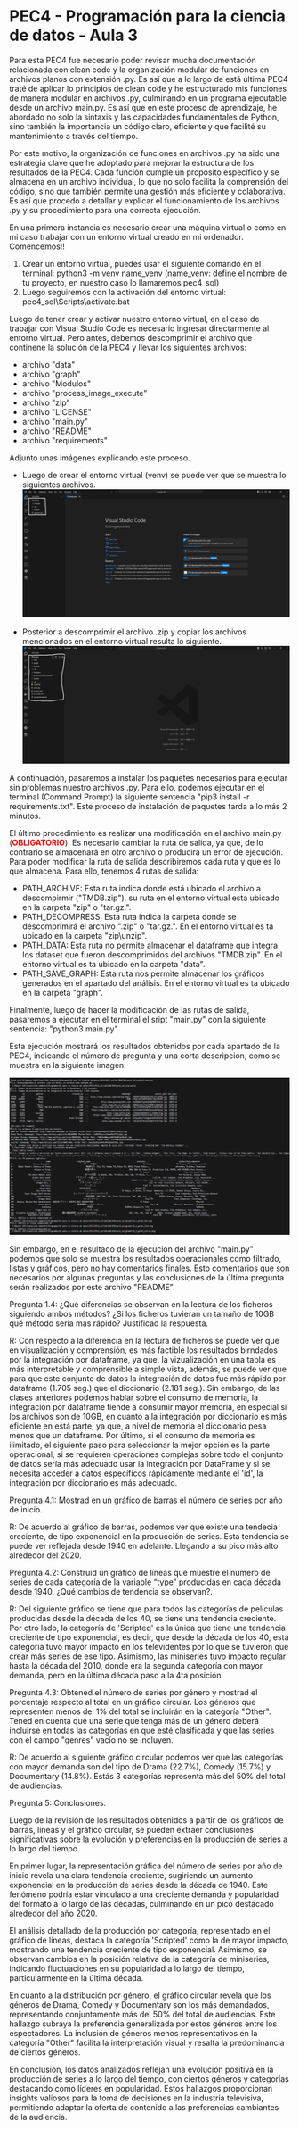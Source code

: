 # PEC4 - Programación para la ciencia de datos - Aula 3

Para esta PEC4 fue necesario poder revisar mucha documentación relacionada con clean code y la organización modular de funciones en archivos planos con extensión .py. Es así que a lo largo de está última PEC4 traté de aplicar lo principios de clean code y he estructurado mis funciones de manera modular en archivos .py, culminando en un programa ejecutable desde un archivo main.py. Es así que en este proceso de aprendizaje, he abordado no solo la sintaxis y las capacidades fundamentales de Python, sino también la importancia un código claro, eficiente y que facilité su mantenimiento a través del tiempo. 

Por este motivo, la organización de funciones en archivos .py ha sido una estrategia clave que he adoptado para mejorar la estructura de los resultados de la PEC4. Cada función cumple un propósito específico y se almacena en un archivo individual, lo que no solo facilita la comprensión del código, sino que también permite una gestión más eficiente y colaborativa. Es así que procedo a detallar y explicar el funcionamiento de los archivos .py y su procedimiento para una correcta ejecución. 

En una primera instancia es necesario crear una máquina virtual o como en mi caso trabajar con un entorno virtual creado en mi ordenador. Comencemos!!

1. Crear un entorno virtual, puedes usar el siguiente comando en el terminal: python3 -m venv name_venv (name_venv: define el nombre de tu proyecto, en nuestro caso lo llamaremos pec4_sol)
2. Luego seguiremos con la activación del entorno virtual: pec4_sol\Scripts\activate.bat

Luego de tener crear y activar nuestro entorno virtual, en el caso de trabajar con Visual Studio Code es necesario ingresar directarmente al entorno virtual. Pero antes, debemos descomprimir el archivo que continene la solución de la PEC4 y llevar los siguientes archivos:

- archivo "data"
- archivo "graph"
- archivo "Modulos"
- archivo "process_image_execute"
- archivo "zip"
- archivo "LICENSE"
- archivo "main.py"
- archivo "README"
- archivo "requirements"

Adjunto unas imágenes explicando este proceso.

- Luego de crear el entorno virtual (venv) se puede ver que se muestra lo siguientes archivos.
![venv sin los archivos de ejecución](https://github.com/JoseC468/PPCD_pec4/blob/main/process_image_execute/venv-sin-archivos.png)

- Posterior a descomprimir el archivo .zip y copiar los archivos mencionados en el entorno virtual resulta lo siguiente.
![venv con los archivos de ejecución](https://github.com/JoseC468/PPCD_pec4/blob/main/process_image_execute/venv-con-archivos.png)

A continuación, pasaremos a instalar los paquetes necesarios para ejecutar sin problemas nuestro archivos .py. Para ello, podemos ejecutar en el terminal (Command Prompt) la siguiente sentencia "pip3 install -r requirements.txt". Este proceso de instalación de paquetes tarda a lo más 2 minutos.

El último procedimiento es realizar una modificación en el archivo main.py (<span style="color:red">**OBLIGATORIO**</span>). Es necesario cambiar la ruta de salida, ya que, de lo contrario se almacenará en otro archivo o producirá un error de ejecución. Para poder modificar la ruta de salida describiremos cada ruta y que es lo que almacena. Para ello, tenemos 4 rutas de salida:

* PATH_ARCHIVE: Esta ruta indica donde está ubicado el archivo a descompirmir ("TMDB.zip"), su ruta en el entorno virtual esta ubicado en la carpeta "zip" o "tar.gz.". 
* PATH_DECOMPRESS: Esta ruta indica la carpeta donde se descomprimirá el archivo ".zip" o "tar.gz.". En el entorno virtual es ta ubicado en la carpeta "zip\unzip".
* PATH_DATA: Esta ruta no permite almacenar el dataframe que integra los dataset que fueron descomprimidos del archivos "TMDB.zip". En el entorno virtual es ta ubicado en la carpeta "data".
* PATH_SAVE_GRAPH: Esta ruta nos permite almacenar los gráficos generados en el apartado del análisis. En el entorno virtual es ta ubicado en la carpeta "graph".

Finalmente, luego de hacer la modificación de las rutas de salida, pasaremos a ejecutar en el terminal el sript "main.py" con la siguiente sentencia: "python3 main.py"

Esta ejecución mostrará los resultados obtenidos por cada apartado de la PEC4, indicando el número de pregunta y una corta descripción, como se muestra en la siguiente imagen. 

![Resultado de la ejecución del archivo main.py](https://github.com/JoseC468/PPCD_pec4/blob/main/process_image_execute/result_execute_main.png)

Sin embargo, en el resultado de la ejecución del archivo "main.py" podemos que solo se muestra los resultados operacionales como filtrado, listas y gráficos, pero no hay comentarios finales. Esto comentarios que son necesarios por algunas preguntas y las conclusiones de la última pregunta serán realizados por este archivo "README". 

Pregunta 1.4: ¿Qué diferencias se observan en la lectura de los ficheros siguiendo ambos métodos? ¿Si los ficheros tuvieran un tamaño de 10GB qué método sería más rápido? Justificad la respuesta.

R: Con respecto a la diferencia en la lectura de ficheros se puede ver que en visualización y comprensión, es más factible los resultados birndados por la integración por dataframe, ya que, la vizualización en una tabla es más interpretable y comprensible a simple vista, además, se puede ver que para que este conjunto de datos la integración de datos fue más rápido por dataframe (1.705 seg.) que el diccionario (2.181 seg.). Sin embargo, de las clases anteriores podemos hablar sobre el consumo de memoria, la integración por dataframe tiende a consumir mayor memoria, en especial si los archivos son de 10GB, en cuanto a la integración por diccionario es más eficiente en está parte, ya que, a nivel de memoria el diccionario pesa menos que un dataframe. Por último, si el consumo de memoria es ilimitado, el siguiente paso para seleccionar la mejor opción es la parte operacional, si se requieren operaciones complejas sobre todo el conjunto de datos sería más adecuado usar la integración por DataFrame y si se necesita acceder a datos específicos rápidamente mediante el 'id', la integración por diccionario es más adecuado. 

Pregunta 4.1: Mostrad en un gráfico de barras el número de series por año de inicio.

R: De acuerdo al gráfico de barras, podemos ver que existe una tendecia creciente, de tipo exponencial en la producción de series. Esta tendencia se puede ver reflejada desde 1940 en adelante. Llegando a su pico más alto alrededor del 2020. 

Pregunta 4.2: Construid un gráfico de líneas que muestre el número de series de cada categoría de la variable “type” producidas en cada década desde 1940. ¿Qué cambios de tendencia se observan?.

R: Del siguiente gráfico se tiene que para todos las categorías de películas producidas desde la década de los 40, se tiene una tendencia creciente. Por otro lado, la categoría de 'Scripted' es la única que tiene una tendencia creciente de tipo exponencial, es decir, que desde la década de los 40, está categoría tuvo mayor impacto en los televidentes por lo que se tuvieron que crear más series de ese tipo. Asimismo, las miniseries tuvo impacto regular hasta la década del 2010, donde era la segunda categoría con mayor demanda, pero en la última década paso a la 4ta posición. 

Pregunta 4.3: Obtened el número de series por género y mostrad el porcentaje respecto al total en un gráfico circular. Los géneros que representen menos del 1% del total se incluirán en la categoría "Other". Tened en cuenta que una serie que tenga más de un género deberá incluirse en todas las categorías en que esté clasificada y que las series con el campo "genres" vacío no se incluyen.

R: De acuerdo al siguiente gráfico circular podemos ver que las categorías con mayor demanda son del tipo de Drama (22.7%), Comedy (15.7%) y Documentary (14.8%). Estás 3 categorías representa más del 50% del total de audiencias. 

Pregunta 5: Conclusiones.

Luego de la revisión de los resultados obtenidos a partir de los gráficos de barras, líneas y el gráfico circular, se pueden extraer conclusiones significativas sobre la evolución y preferencias en la producción de series a lo largo del tiempo.

En primer lugar, la representación gráfica del número de series por año de inicio revela una clara tendencia creciente, sugiriendo un aumento exponencial en la producción de series desde la década de 1940. Este fenómeno podría estar vinculado a una creciente demanda y popularidad del formato a lo largo de las décadas, culminando en un pico destacado alrededor del año 2020.

El análisis detallado de la producción por categoría, representado en el gráfico de líneas, destaca la categoría 'Scripted' como la de mayor impacto, mostrando una tendencia creciente de tipo exponencial. Asimismo, se observan cambios en la posición relativa de la categoría de miniseries, indicando fluctuaciones en su popularidad a lo largo del tiempo, particularmente en la última década.

En cuanto a la distribución por género, el gráfico circular revela que los géneros de Drama, Comedy y Documentary son los más demandados, representando conjuntamente más del 50% del total de audiencias. Este hallazgo subraya la preferencia generalizada por estos géneros entre los espectadores. La inclusión de géneros menos representativos en la categoría "Other" facilita la interpretación visual y resalta la predominancia de ciertos géneros.

En conclusión, los datos analizados reflejan una evolución positiva en la producción de series a lo largo del tiempo, con ciertos géneros y categorías destacando como líderes en popularidad. Estos hallazgos proporcionan insights valiosos para la toma de decisiones en la industria televisiva, permitiendo adaptar la oferta de contenido a las preferencias cambiantes de la audiencia.

